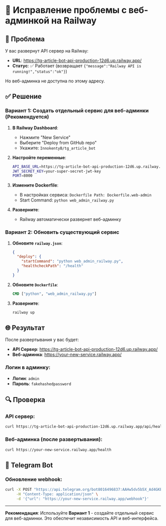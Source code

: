 # 🔧 Исправление проблемы с веб-админкой на Railway

## 🚨 Проблема

У вас развернут API сервер на Railway:
- **URL**: https://tg-article-bot-api-production-12d6.up.railway.app/
- **Статус**: ✅ Работает (возвращает `{"message":"Railway API is running!","status":"ok"}`)

Но веб-админка не доступна по этому адресу.

## ✅ Решение

### Вариант 1: Создать отдельный сервис для веб-админки (Рекомендуется)

1. **В Railway Dashboard**:
   - Нажмите "New Service"
   - Выберите "Deploy from GitHub repo"
   - Укажите: `InnokentyB/tg_article_bot`

2. **Настройте переменные**:
   ```bash
   API_BASE_URL=https://tg-article-bot-api-production-12d6.up.railway.app
   JWT_SECRET_KEY=your-super-secret-jwt-key
   PORT=8000
   ```

3. **Измените Dockerfile**:
   - В настройках сервиса: `Dockerfile Path: Dockerfile.web-admin`
   - Start Command: `python web_admin_railway.py`

4. **Разверните**:
   - Railway автоматически развернет веб-админку

### Вариант 2: Обновить существующий сервис

1. **Обновите `railway.json`**:
   ```json
   {
     "deploy": {
       "startCommand": "python web_admin_railway.py",
       "healthcheckPath": "/health"
     }
   }
   ```

2. **Обновите `Dockerfile`**:
   ```dockerfile
   CMD ["python", "web_admin_railway.py"]
   ```

3. **Разверните**:
   ```bash
   railway up
   ```

## 🌐 Результат

После развертывания у вас будет:

- **API Сервер**: https://tg-article-bot-api-production-12d6.up.railway.app/
- **Веб-админка**: https://your-new-service.railway.app/

### Логин в админку:
- **Логин**: `admin`
- **Пароль**: `fakehashedpassword`

## 🔍 Проверка

### API сервер:
```bash
curl https://tg-article-bot-api-production-12d6.up.railway.app/api/health
```

### Веб-админка (после развертывания):
```bash
curl https://your-new-service.railway.app/health
```

## 📱 Telegram Bot

### Обновление webhook:
```bash
curl -X POST "https://api.telegram.org/bot8016496837:AAHw5dv5b5X_Ad4GKBqVqzEH8izdS0aUytY/setWebhook" \
     -H "Content-Type: application/json" \
     -d '{"url": "https://your-new-service.railway.app/webhook"}'
```

---

**Рекомендация**: Используйте **Вариант 1** - создайте отдельный сервис для веб-админки. Это обеспечит независимость API и веб-интерфейса.
